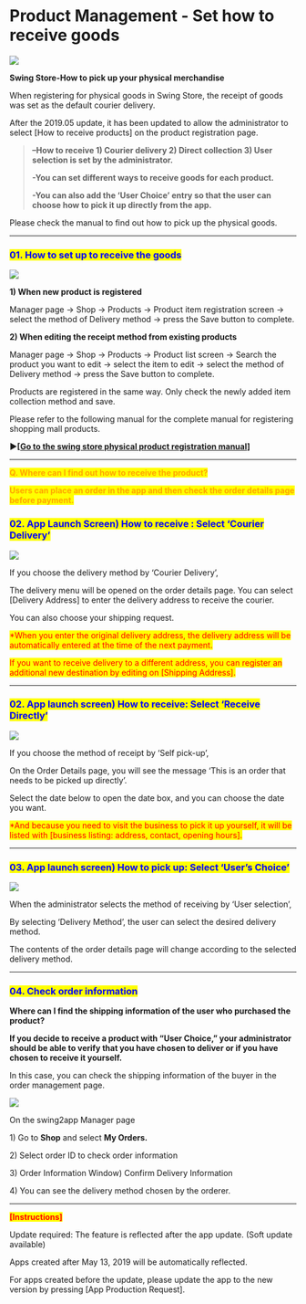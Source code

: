 # Product Management - Set how to receive goods

![](https://support.swing2app.com/wp-content/uploads/2019/05/shop10.png)

**Swing Store-How to pick up your physical merchandise**



When registering for physical goods in Swing Store, the receipt of goods was set as the default courier delivery.

After the 2019.05 update, it has been updated to allow the administrator to select \[How to receive products] on the product registration page.

> **–How to receive 1) Courier delivery 2) Direct collection 3) User selection is set by the administrator.**
>
> **-You can set different ways to receive goods for each product.**
>
> **-You can also add the ‘User Choice’ entry so that the user can choose how to pick it up directly from the app.**

Please check the manual to find out how to pick up the physical goods.

***

### <mark style="color:blue;">**01. How to set up to receive the goods**</mark>

![](https://support.swing2app.com/wp-content/uploads/2019/05/deliver.png)

**1) When new product is registered**

Manager page → Shop → Products → Product item registration screen → select the method of Delivery method → press the Save button to complete.

**2) When editing the receipt method from existing products**

Manager page → Shop → Products → Product list screen → Search the product you want to edit → select the item to edit → select the method of Delivery method → press the Save button to complete.

Products are registered in the same way. Only check the newly added item collection method and save.

Please refer to the following manual for the complete manual for registering shopping mall products.

**▶\[**[**Go to the swing store physical product registration manual\]**](registration.md)

***

<mark style="color:orange;">**Q. Where can I find out how to receive the product?**</mark>

<mark style="color:orange;">**Users can place an order in the app and then check the order details page before payment.**</mark>



### <mark style="color:blue;">**02. App Launch Screen) How to receive : Select ‘Courier Delivery’**</mark>

![](https://support.swing2app.com/wp-content/uploads/2019/05/del1@3x.png)

If you choose the delivery method by ‘Courier Delivery’,

The delivery menu will be opened on the order details page. You can select \[Delivery Address] to enter the delivery address to receive the courier.

You can also choose your shipping request.

<mark style="color:red;">\*When you enter the original delivery address, the delivery address will be automatically entered at the time of the next payment.</mark>

<mark style="color:red;">If you want to receive delivery to a different address, you can register an additional new destination by editing on \[Shipping Address].</mark>

***

### <mark style="color:blue;">**02. App launch screen) How to receive: Select ‘Receive Directly’**</mark>

![](https://support.swing2app.com/wp-content/uploads/2019/05/del2@3x.png)

If you choose the method of receipt by ‘Self pick-up’,

On the Order Details page, you will see the message ‘This is an order that needs to be picked up directly’.

Select the date below to open the date box, and you can choose the date you want.

<mark style="color:red;">\*And because you need to visit the business to pick it up yourself, it will be listed with \[business listing: address, contact, opening hours].</mark>

***

### <mark style="color:blue;">**03. App launch screen) How to pick up: Select ‘User’s Choice’**</mark>

![](https://support.swing2app.com/wp-content/uploads/2019/05/del3@3x.png)

When the administrator selects the method of receiving by ‘User selection’,

By selecting ‘Delivery Method’, the user can select the desired delivery method.

The contents of the order details page will change according to the selected delivery method.

***

### <mark style="color:blue;">**04. Check order information**</mark>

**Where can I find the shipping information of the user who purchased the product?**

**If you decide to receive a product with “User Choice,” your administrator should be able to verify that you have chosen to deliver or if you have chosen to receive it yourself.**

In this case, you can check the shipping information of the buyer in the order management page.

![](https://support.swing2app.com/wp-content/uploads/2019/05/del\_edit.png)

On the swing2app Manager page

1\) Go to **Shop** and select **My Orders.**

2\) Select order ID to check order information

3\) Order Information Window) Confirm Delivery Information

4\) You can see the delivery method chosen by the orderer.

***

<mark style="color:red;">​</mark><mark style="color:red;">**\[Instructions]**</mark>

Update required: The feature is reflected after the app update. (Soft update available)

Apps created after May 13, 2019 will be automatically reflected.

For apps created before the update, please update the app to the new version by pressing \[App Production Request].
